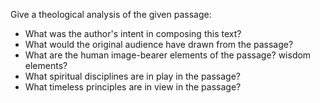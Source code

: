 Give a theological analysis of the given passage:
* What was the author's intent in composing this text?
* What would the original audience have drawn from the passage?
* What are the human image-bearer elements of the passage?  wisdom elements?
* What spiritual disciplines are in play in the passage?
* What timeless principles are in view in the passage?
